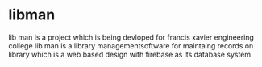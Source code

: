 # libman

lib man is a project which is being devloped for francis xavier engineering college 
lib man is a library managementsoftware for maintaing records on library which is a web based design with firebase as its database system
